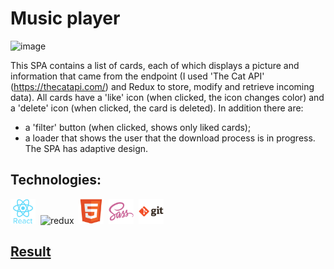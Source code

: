 # Music player

![image](https://github.com/G-o-T/cat-lovers/assets/95774476/b1979b5f-176b-42a8-b951-5ac8c9d1de15)

This SPA contains a list of cards, each of which displays a picture and information that came from the endpoint (I used 'The Cat API' (https://thecatapi.com/) and Redux to store, modify and retrieve incoming data).
All cards have a 'like' icon (when clicked, the icon changes color) and a 'delete' icon (when clicked, the card is deleted).
In addition there are:
- a 'filter' button (when clicked, shows only liked cards);
- a loader that shows the user that the download process is in progress.
The SPA has adaptive design.

## Technologies:
<div>
  <img src="https://github.com/devicons/devicon/blob/master/icons/react/react-original-wordmark.svg" alt="react" width="40" height="40"/>&nbsp;
  <img src="https://https://github.com/devicons/devicon/blob/master/icons/redux/redux-original.svg" alt="redux" width="40" height="40"/>&nbsp;
  <img src="https://github.com/devicons/devicon/blob/master/icons/html5/html5-original.svg" title="HTML5" alt="HTML" width="40" height="40"/>&nbsp;
  <img src="https://github.com/devicons/devicon/blob/master/icons/sass/sass-original.svg" alt="sass" width="40" height="40"/>&nbsp;
  <img src="https://github.com/devicons/devicon/blob/master/icons/git/git-original-wordmark.svg" title="Git" **alt="Git" width="40" height="40"/>
</div>

## [Result](https://g-o-t.github.io/cat-lovers/)
